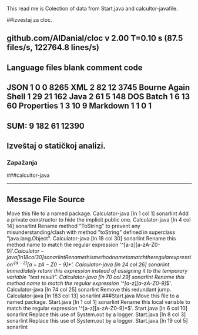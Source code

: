 This read me is Colection of data from Start.java  and calcultor-javafile.

##izvestaj za cloc.

github.com/AlDanial/cloc v 2.00  T=0.10 s (87.5 files/s, 122764.8 lines/s)
--------------------------------------------------------------------------------
Language                      files          blank        comment           code
--------------------------------------------------------------------------------
JSON                              1              0              0           8265
XML                               2             82             12           3745
Bourne Again Shell                1             29             21            162
Java                              2             61              5            148
DOS Batch                         1              6             13             60
Properties                        1              3             10              9
Markdown                          1              1              0              1
--------------------------------------------------------------------------------
SUM:                              9            182             61          12390
--------------------------------------------------------------------------------


## Izveštaj o statičkoj analizi.
### Zapažanja

###calcultor-java

----------------------------------------------------------------------------------------------------------------------------------------------------------------------------------
Message                                                                                                                               File                             Source
----------------------------------------------------------------------------------------------------------------------------------------------------------------------------------
Move this file to a named package.                                                                                                    Calculator-java [ln 1 col 1]     sonarlint
Add a private constructor to hide the implicit public one.                                                                            Calculator-java [ln 4 col 14]    sonarlint
Rename method "ToString" to prevent any misunderstanding/clash with method "toString" defined in superclass "java.lang.Object".       Calculator-java [ln 18 col 30]   sonarlint
Rename this method name to match the regular expression '^[a-z][a-zA-Z0-9]*$'.                                                        Calculator-java [ln 18 col 30]   sonarlint
Rename this method name to match the regular expression '^[a-z][a-zA-Z0-9]*$'.                                                        Calculator-java [ln 24 col 26]   sonarlint
Immediately return this expression instead of assigning it to the temporary variable "test result".                                    Calculator-java [ln 70 col 29]   sonarlint
Rename this method name to match the regular expression '^[a-z][a-zA-Z0-9]*$'.                                                        Calculator-java [ln 74 col 25]   sonarlint
Remove this redundant jump.                                                                                                           Calculator-java [ln 183 col 13]  sonarlint
###Start.java
Move this file to a named package.                                                                                                    Start.java      [ln 1 col 1]     sonarlint
Rename this local variable to match the regular expression '^[a-z][a-zA-Z0-9]*$'.                                                     Start.java      [ln 6 col 10]    sonarlint
Replace this use of System.out by a logger.                                                                                           Start.java      [ln 8 col 3]     sonarlint
Replace this use of System.out by a logger.                                                                                           Start.java      [ln 19 col 5]    sonarlint



